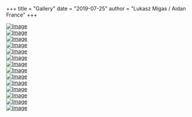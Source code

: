 +++
title = "Gallery"
date = "2019-07-25"
author = "Lukasz Migas / Aidan France"
+++

<div class="container">
<div class="gallery">
<a href="/assets/UBI_S7&S8.html">
<div class="gallery-item" tabindex="0"><img class="zoom gallery-image" src="/assets/img/UBI_S7&S8.png" alt="Image"></div>
</a>
<a href="/assets/CYTC_S9&S10.html">
<div class="gallery-item" tabindex="0"><img class="zoom gallery-image" src="/assets/img/CYTC_S9&S10.png" alt="Image"></div>
</a>
<a href="/assets/MYO_S11&S12.html">
<div class="gallery-item" tabindex="0"><img class="zoom gallery-image" src="/assets/img/MYO_S11&S12.png" alt="Image"></div>
</a>
<a href="/assets/AVI_S13&S14.html">
<div class="gallery-item" tabindex="0"><img class="zoom gallery-image" src="/assets/img/AVI_S13&S14.png" alt="Image"></div>
</a>
<a href="/assets/BSA_S15&S16.html">
<div class="gallery-item" tabindex="0"><img class="zoom gallery-image" src="/assets/img/BSA_S15&S16.png" alt="Image"></div>
</a>
<a href="/assets/CONA_S17&S18.html">
<div class="gallery-item" tabindex="0"><img class="zoom gallery-image" src="/assets/img/CONA_S17&S18.png" alt="Image"></div>
</a>
<a href="/assets/ALCDEHY_S19&S20.html">
<div class="gallery-item" tabindex="0"><img class="zoom gallery-image" src="/assets/img/ALCDEHY_S19&S20.png" alt="Image"></div>
</a>
</div>
</div>
<div class="container">
<div class="gallery">
<a href="/assets/UBI_S21&S22.html">
<div class="gallery-item" tabindex="0"><img class="zoom gallery-image" src="/assets/img/UBI_S21&S22.png" alt="Image"></div>
</a>
<a href="/assets/CYTC_S21&S22.html">
<div class="gallery-item" tabindex="0"><img class="zoom gallery-image" src="/assets/img/CYTC_S21&S22.png" alt="Image"></div>
</a>
<a href="/assets/MYO_S21&S22.html">
<div class="gallery-item" tabindex="0"><img class="zoom gallery-image" src="/assets/img/MYO_S21&S22.png" alt="Image"></div>
</a>
<a href="/assets/AVI_S21&S22.html">
<div class="gallery-item" tabindex="0"><img class="zoom gallery-image" src="/assets/img/AVI_S21&S22.png" alt="Image"></div>
</a>
<a href="/assets/BSA_S21&S22.html">
<div class="gallery-item" tabindex="0"><img class="zoom gallery-image" src="/assets/img/BSA_S21&S22.png" alt="Image"></div></a>
<a href="/assets/CONA_S21&S22.html">
<div class="gallery-item" tabindex="0"><img class="zoom gallery-image" src="/assets/img/CONA_S21&S22.png" alt="Image"></div>
</a>
<a href="/assets/ALCDEHY_S21&S22.html">
<div class="gallery-item" tabindex="0"><img class="zoom gallery-image" src="/assets/img/ALCDEHY_S21&S22.png" alt="Image"></div>
</a>
</div>
</div>
